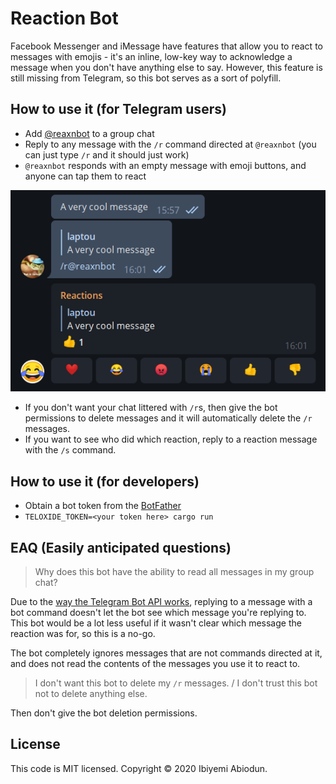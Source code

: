 # Reaction Bot

Facebook Messenger and iMessage have features that allow you to react to
messages with emojis - it's an inline, low-key way to acknowledge a message when
you don't have anything else to say. However, this feature is still missing from
Telegram, so this bot serves as a sort of polyfill.

## How to use it (for Telegram users)

- Add [@reaxnbot](https://t.me/reaxnbot) to a group chat
- Reply to any message with the `/r` command directed at `@reaxnbot` (you can just type `/r` and it should just work)
- `@reaxnbot` responds with an empty message with emoji buttons, and anyone can
  tap them to react

![example showing reaxnbot in action](doc/example-1.png)

- If you don't want your chat littered with `/r`s, then give the bot permissions
  to delete messages and it will automatically delete the `/r` messages.
- If you want to see who did which reaction, reply to a reaction message with
  the `/s` command.

## How to use it (for developers)

- Obtain a bot token from the [BotFather](https://t.me/botfather)
- `TELOXIDE_TOKEN=<your token here> cargo run`

## EAQ (Easily anticipated questions)

> Why does this bot have the ability to read all messages in my group chat?

Due to the [way the Telegram Bot API works](https://core.telegram.org/bots/faq#what-messages-will-my-bot-get), replying to a message with a bot command doesn't let the bot see which message you're replying to. This bot would be a lot less useful if it wasn't clear which message the reaction was for, so this is a no-go.

The bot completely ignores messages that are not commands directed at it, and
does not read the contents of the messages you use it to react to.

> I don't want this bot to delete my `/r` messages. / I don't trust this bot not to delete anything else.

Then don't give the bot deletion permissions.

## License

This code is MIT licensed. Copyright &copy; 2020 Ibiyemi Abiodun.
